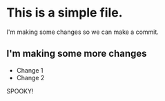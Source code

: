 This is a simple file.
======================

I'm making some changes so we can make a commit.

I'm making some more changes
------------------------
 - Change 1
 - Change 2

 SPOOKY!